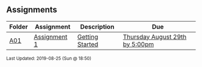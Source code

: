 ## Assignments
| Folder | Assignment | Description | Due|
 | ------------|------------|------------|------------|
 | [A01](https://github.com/rugbyprof/3013-Algorithms/tree/master/Assignments/A01) | [ Assignment 1 ](https://github.com/rugbyprof/3013-Algorithms/tree/master/Assignments/A01) | [ Getting Started](https://github.com/rugbyprof/3013-Algorithms/tree/master/Assignments/A01) | [Thursday August 29th by 5:00pm](https://github.com/rugbyprof/3013-Algorithms/tree/master/Assignments/A01) |

<sup>Last Updated: 2019-08-25 (Sun @ 18:50)</sup>